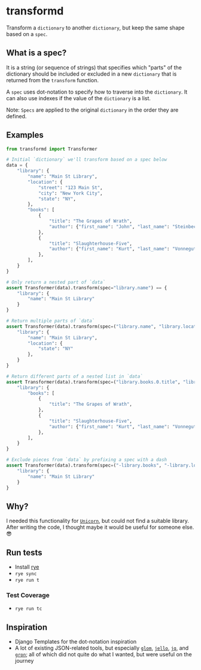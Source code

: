 # transformd

Transform a `dictionary` to another `dictionary`, but keep the same shape based on a `spec`.

## What is a spec?

It is a string (or sequence of strings) that specifies which "parts" of the dictionary should be included or excluded in a new `dictionary` that is returned from the `transform` function.

A `spec` uses dot-notation to specify how to traverse into the `dictionary`. It can also use indexes if the value of the `dictionary` is a list.

Note: `Specs` are applied to the original `dictionary` in the order they are defined.

## Examples

```python
from transformd import Transformer

# Initial `dictionary` we'll transform based on a spec below
data = {
    "library": {
        "name": "Main St Library",
        "location": {
            "street": "123 Main St",
            "city": "New York City",
            "state": "NY",
        },
        "books": [
            {
                "title": "The Grapes of Wrath",
                "author": {"first_name": "John", "last_name": "Steinbeck"},
            },
            {
                "title": "Slaughterhouse-Five",
                "author": {"first_name": "Kurt", "last_name": "Vonnegut"},
            },
        ],
    }
}

# Only return a nested part of `data`
assert Transformer(data).transform(spec="library.name") == {
    "library": {
        "name": "Main St Library"
    }
}

# Return multiple parts of `data`
assert Transformer(data).transform(spec=("library.name", "library.location.state")) == {
    "library": {
        "name": "Main St Library",
        "location": {
            "state": "NY"
        },
    }
}

# Return different parts of a nested list in `data`
assert Transformer(data).transform(spec=("library.books.0.title", "library.books.1")) == {
    "library": {
        "books": [
            {
                "title": "The Grapes of Wrath",
            },
            {
                "title": "Slaughterhouse-Five",
                "author": {"first_name": "Kurt", "last_name": "Vonnegut"},
            },
        ],
    }
}

# Exclude pieces from `data` by prefixing a spec with a dash
assert Transformer(data).transform(spec=("-library.books", "-library.location")) == {
    "library": {
        "name": "Main St Library"
    }
}
```

## Why?

I needed this functionality for [`Unicorn`](https://www.django-unicorn.com), but could not find a suitable library. After writing the code, I thought maybe it would be useful for someone else. 😎

## Run tests

- Install [rye](https://rye-up.com)
- `rye sync`
- `rye run t`

### Test Coverage

- `rye run tc`

## Inspiration

- Django Templates for the dot-notation inspiration
- A lot of existing JSON-related tools, but especially [`glom`](https://glom.readthedocs.io/), [`jello`](https://github.com/kellyjonbrazil/jello), [`jq`](https://jqlang.github.io/jq/), and [`gron`](https://github.com/TomNomNom/gron); all of which did not quite do what I wanted, but were useful on the journey
